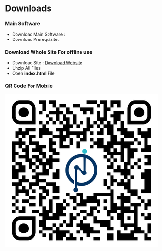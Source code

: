 # Downloads

### Main Software

- Download Main Software : 
- Download Prerequisite:

### Download Whole Site For offline use 

- Download Site : [Download Website](https://github.com/NodesAutomations/midas-grillageaddin/archive/gh-pages.zip)
- Unzip All Files
- Open **index.html** File

### QR Code For Mobile
![](assets/images/qr-code.svg)